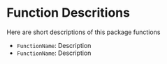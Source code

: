 # Function Descritions

Here are short descriptions of this package functions

- `FunctionName`:  Description
- `FunctionName`:  Description

